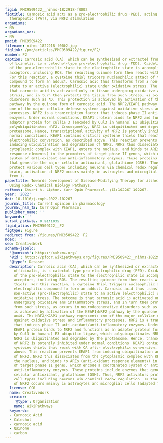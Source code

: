 ```yaml
---
figid: PMC9509422__nihms-1822918-f0002
figtitle: Carnosic acid acts as a pro-electrophilic drug (PED), acting as a pathologically-activated
  therapeutic (PAT), via NRF2 stimulation
organisms:
- NA
organisms_ner:
- NA
pmcid: PMC9509422
filename: nihms-1822918-f0002.jpg
figlink: /pmc/articles/PMC9509422/figure/F2/
number: F2
caption: Carnosic acid (CA), which can be synthesized or extracted from Rosmarinus
  officinalis, is a catechol-type pro-electrophilic drug (PED). Oxidative activation
  of the pro-electrophilic state to the electrophilic state is accomplished by electron
  acceptors, including ROS. The resulting quinone form then reacts with cysteine thiols.
  For this reaction, a cysteine thiol triggers nucleophilic attack of the electrophilic
  compound to form an adduct. Carnosic acid thus transforms from a non-active (pro-electrophilic)
  state to an active (electrophilic) state under oxidative stress. The outcome is
  that carnosic acid is activated only in tissue undergoing oxidative and inflammatory
  stress, and in turn then protects the tissue from such stress, as occurs in neurodegenerative
  disorders such as AD. This protection is achieved by activation of the KEAP1/NRF2
  pathway by the quinone form of carnosic acid. The NRF2/KEAP1 pathway represents
  one of the major cellular defense systems against oxidative stress and inflammatory
  processes. NRF2 is a transcription factor that induces phase II anti-oxidant/anti-inflammatory
  enzymes. Under normal conditions, KEAP1 protein binds to NRF2 and functions as an
  adaptor protein for cullin 3 (encoded by Cul3 in humans) E3 ubiquitin ligase, which
  polyubiquitinates NRF2. Consequently, NRF2 is ubiquitinated and degraded by the
  proteasome. Hence, transcriptional activity of NRF2 is potently inhibited under
  normal conditions. KEAP1 contains critical cysteine thiols that react with CA after
  electrophilic conversion, as described above. This reaction prevents KEAP1 from
  inducing ubiquitination and degradation of NRF2. NRF2 thus dissociates from the
  cytoplasmic complex with KEAP1, enters the nucleus, and binds to AREs (anti-oxidant
  response elements) in the promoters of target phase II genes, which encode a coordinated
  system of anti-oxidant and anti-inflammatory enzymes. These proteins include enzymes
  that generate the major cellular antioxidant, glutathione (GSH). Thus, NRF2 activators
  protect various cell types including neurons via chemical redox regulation. In the
  brain, activation of NRF2 occurs mainly in astrocytes and microglial cells (adapted
  from ).
papertitle: Towards Development of Disease-Modifying Therapy for Alzheimer’s Disease
  Using Redox Chemical Biology Pathways.
reftext: Stuart A. Lipton. Curr Opin Pharmacol. ;66:102267-102267.
year: '2022'
doi: 10.1016/j.coph.2022.102267
journal_title: Current opinion in pharmacology
journal_nlm_ta: Curr Opin Pharmacol
publisher_name: ''
keywords: ''
automl_pathway: 0.9141035
figid_alias: PMC9509422__F2
figtype: Figure
redirect_from: /figures/PMC9509422__F2
ndex: ''
seo: CreativeWork
schema-jsonld:
  '@context': https://schema.org/
  '@id': https://pfocr.wikipathways.org/figures/PMC9509422__nihms-1822918-f0002.html
  '@type': Dataset
  description: Carnosic acid (CA), which can be synthesized or extracted from Rosmarinus
    officinalis, is a catechol-type pro-electrophilic drug (PED). Oxidative activation
    of the pro-electrophilic state to the electrophilic state is accomplished by electron
    acceptors, including ROS. The resulting quinone form then reacts with cysteine
    thiols. For this reaction, a cysteine thiol triggers nucleophilic attack of the
    electrophilic compound to form an adduct. Carnosic acid thus transforms from a
    non-active (pro-electrophilic) state to an active (electrophilic) state under
    oxidative stress. The outcome is that carnosic acid is activated only in tissue
    undergoing oxidative and inflammatory stress, and in turn then protects the tissue
    from such stress, as occurs in neurodegenerative disorders such as AD. This protection
    is achieved by activation of the KEAP1/NRF2 pathway by the quinone form of carnosic
    acid. The NRF2/KEAP1 pathway represents one of the major cellular defense systems
    against oxidative stress and inflammatory processes. NRF2 is a transcription factor
    that induces phase II anti-oxidant/anti-inflammatory enzymes. Under normal conditions,
    KEAP1 protein binds to NRF2 and functions as an adaptor protein for cullin 3 (encoded
    by Cul3 in humans) E3 ubiquitin ligase, which polyubiquitinates NRF2. Consequently,
    NRF2 is ubiquitinated and degraded by the proteasome. Hence, transcriptional activity
    of NRF2 is potently inhibited under normal conditions. KEAP1 contains critical
    cysteine thiols that react with CA after electrophilic conversion, as described
    above. This reaction prevents KEAP1 from inducing ubiquitination and degradation
    of NRF2. NRF2 thus dissociates from the cytoplasmic complex with KEAP1, enters
    the nucleus, and binds to AREs (anti-oxidant response elements) in the promoters
    of target phase II genes, which encode a coordinated system of anti-oxidant and
    anti-inflammatory enzymes. These proteins include enzymes that generate the major
    cellular antioxidant, glutathione (GSH). Thus, NRF2 activators protect various
    cell types including neurons via chemical redox regulation. In the brain, activation
    of NRF2 occurs mainly in astrocytes and microglial cells (adapted from ).
  license: CC0
  name: CreativeWork
  creator:
    '@type': Organization
    name: WikiPathways
  keywords:
  - Carnosic Acid
  - Catechol
  - carnosic acid
  - Quinone
  - carbon
---
```

